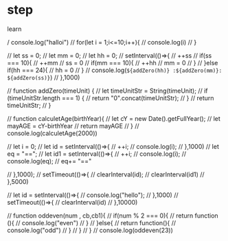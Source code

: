 # step
learn

/ console.log("halloi")
// for(let i = 1;i<=10;i++){
//     console.log(i)
// }

// let ss = 0;
// let mm = 0;
// let hh = 0;
// setInterval(()=>{
//     ++ss
//     if(ss === 10){
//         ++mm
//         ss = 0
//         if(mm === 10){
//             ++hh
//             mm = 0
//         }
//     }else if(hh === 24){
//        hh = 0
//     }
//     console.log(`${addZero(hh)} :${addZero(mm)}: ${addZero(ss)}`)
// },1000)

// function addZero(timeUnit) {
//     let timeUnitStr = String(timeUnit);
//     if (timeUnitStr.length === 1) {
//       return "0".concat(timeUnitStr);
//     }
//     return timeUnitStr;
//   }

// function calculetAge(birthYear){
//     let cY = new Date().getFullYear();
//     let mayAGE = cY-birthYear
//     return mayAGE
// }
// console.log(calculetAge(2000))

// let i = 0;
// let id = setInterval(()=>{
//     ++i;
//     console.log(i);
// },1000)
// let eq = "==";
// let id1 = setInterval(()=>{
// ++i;
// console.log(i);
// console.log(eq);
// eq+= "=="

// },1000);
// setTimeout(()=>{
//     clearInterval(id);
//     clearInterval(id1)
// },5000)

//  let id = setInterval(()=>{
//     console.log("hello");
// },1000)
// setTimeout(()=>{
//     clearInterval(id)
// },10000)

// function oddeven(num , cb,cb1){
//     if(num % 2 === 0){
//         return function (){
//           console.log("even")
//         }
//     }else{
//         return function(){
//             console.log("odd")
//         }
//     }
// }
// console.log(oddeven(23))
